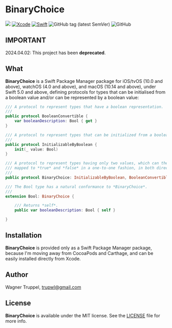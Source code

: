 # BinaryChoice
![](https://img.shields.io/badge/platforms-iOS%2010%20%7C%20tvOS%2010%20%7C%20watchOS%204%20%7C%20macOS%2010.14-red)
[![Xcode](https://img.shields.io/badge/Xcode-11-blueviolet.svg)](https://developer.apple.com/xcode)
[![Swift](https://img.shields.io/badge/Swift-5.0-orange.svg)](https://swift.org)
![GitHub tag (latest SemVer)](https://img.shields.io/github/v/tag/wltrup/BinaryChoice)
![GitHub](https://img.shields.io/github/license/wltrup/BinaryChoice)

## IMPORTANT
2024.04.02: This project has been **deprecated**.

## What

**BinaryChoice** is a Swift Package Manager package for iOS/tvOS (10.0 and above), watchOS (4.0 and above), and macOS (10.14 and above), under Swift 5.0 and above,  defining protocols for types that can be initialised from a boolean value and/or can be represented by a boolean value:
```swift
/// A protocol to represent types that have a boolean representation.
///
public protocol BooleanConvertible {
    var booleanDescription: Bool { get }
}

/// A protocol to represent types that can be initialized from a boolean value.
///
public protocol InitializableByBoolean {
    init(_ value: Bool)
}

/// A protocol to represent types having only two values, which can then be
/// mapped to *true* and *false* in a one-to-one fashion, in both directions.
///
public protocol BinaryChoice: InitializableByBoolean, BooleanConvertible {}

/// The Bool type has a natural conformance to *BinaryChoice*.
///
extension Bool: BinaryChoice {

    /// Returns *self*.
    public var booleanDescription: Bool { self }

}
```

## Installation

**BinaryChoice** is provided only as a Swift Package Manager package, because I'm moving away from CocoaPods and Carthage, and can be easily installed directly from Xcode.

## Author

Wagner Truppel, trupwl@gmail.com

## License

**BinaryChoice** is available under the MIT license. See the [LICENSE](./LICENSE) file for more info.
